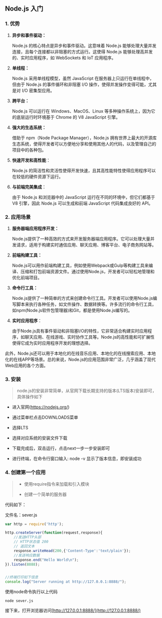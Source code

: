 ## Node.js 入门



### 1. 优势

1. **异步和事件驱动：**
   
   Node.js 的核心特点是异步和事件驱动。这意味着 Node.js 能够处理大量并发连接，且每个连接都以非阻塞的方式运行。这使得 Node.js 能够处理高并发的、实时应用程序，如 WebSockets 和 IoT 应用程序。

2. **单线程：**
   
   Node.js 采用单线程模型，虽然 JavaScript 在服务器上只运行在单线程中，但由于 Node.js 的事件循环和非阻塞 I/O 操作，使得并发操作变得可能，尤其是对 I/O 密集型应用。

3. **跨平台：**
   
   Node.js 可以运行在 Windows、MacOS、Linux 等多种操作系统上，因为它的底层运行时环境基于 Chrome 的 V8 JavaScript 引擎。

4. **强大的生态系统：**
   
   借助于 npm（Node Package Manager），Node.js 拥有世界上最大的开源库生态系统，使得开发者可以方便地分享和使用其他人的代码，以及管理自己的项目中的各种包。

5. **快速开发和高性能**：
   
   Node.js 的简洁性和灵活性使得开发快速，且其高性能特性使得应用程序可以在较低的硬件资源下运行。

6. **与前端完美集成**：
   
   由于 Node.js 和浏览器中的 JavaScript 运行在不同的环境中，但它们都基于 V8 引擎，因此 Node.js 可以生成和前端 JavaScript 代码集成良好的 API。



### 2. 应用场景

1. **服务器端应用程序开发：**
   
   Node.js提供了一种高效的方式来开发服务器端应用程序。它可以处理大量并发请求，适用于构建实时通信应用、聊天应用、博客平台、电子商务网站等。

2. **前端构建工具：**
   
   Node.js可以用作前端构建工具，例如使用Webpack或Gulp等构建工具来编译、压缩和打包前端资源文件。通过使用Node.js，开发者可以轻松地管理和优化前端项目。

3. **命令行工具：**
   
   Node.js提供了一种简单的方式来创建命令行工具。开发者可以使用Node.js编写脚本来执行各种任务，如文件操作、数据转换等。许多流行的命令行工具，如npm(Node.js软件包管理器)和Git，都是使用Node.js编写的。

4. **实时应用程序**：
   
   由于Node.js具有事件驱动和非阻塞I/O的特性，它非常适合构建实时应用程序，如聊天应用、在线游戏、实时协作工具等。Node.js的高性能和可扩展性使得它成为实时应用程序开发的理想选择。
   
   

此外，Node.js还可以用于本地化的在线音乐应用、本地化的在线搜索应用、本地化的在线APP等场景。总的来说，Node.js的应用范围非常广泛，几乎涵盖了现代Web应用的各个方面。



### 3. 安装

> node.js的安装非常简单，从官网下载长期支持的版本(LTS版本)安装即可，具体操作如下

* 进入官网(https://nodejs.org/)

* 通过菜单栏点击DOWNLOADS菜单

* 选择LTS

* 选择对应系统的安装文件下载

* 下载完成后，双击运行，点击next一步一步安装即可

* 进行终端，在命令行窗口输入: node -v  显示了版本信息，即安装成功



### 4. 创建第一个应用

> + 使用require指令来加载和引入模块
> 
> + 创建一个简单的服务器

代码如下：

文件名：sever.js

```js
var http = require('http');

http.createServer(function(request,response){
    //发送HTTP头部
    // HTTP状态值 200
    // 返回文本
    response.writeHead(200,{'Content-Type':'text/plain'});
    //发送响应数据
    response.end("Hello World\n");
}).listen(8888);


//终端打印如下信息
console.log("Server running at http://127.0.0.1:8888/");
```

使用node命令执行以上代码

```shell
node sever.js
```

接下来，打开浏览器访问[http://127.0.0.1:8888/](http://127.0.0.1:8888/)


